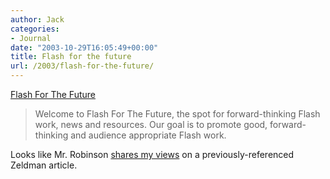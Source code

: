 ```yaml
---
author: Jack
categories:
- Journal
date: "2003-10-29T16:05:49+00:00"
title: Flash for the future
url: /2003/flash-for-the-future/
---
```


[Flash For The Future][1]
  


> Welcome to Flash For The Future, the spot for forward-thinking Flash work, news and resources. Our goal is to promote good, forward-thinking and audience appropriate Flash work.

Looks like Mr. Robinson [shares my views][2] on a previously-referenced Zeldman article.

 [1]: http://www.flashforthefuture.com/ "Flash For The Future"
 [2]: http://www.flashforthefuture.com/archives/flash_for_text_why.php